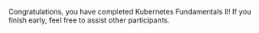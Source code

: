 Congratulations, you have completed Kubernetes Fundamentals II! If you finish early, feel free to assist other participants.